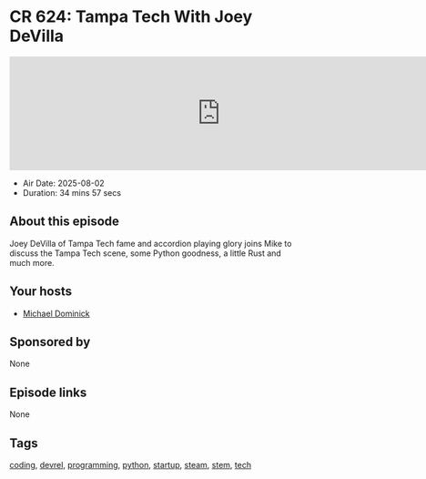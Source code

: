 # CR 624: Tampa Tech With Joey DeVilla

<iframe src="https://player.fireside.fm/v2/MLf2ZzhC+g2oZpMnE?theme=dark" width="740" height="200" frameborder="0" scrolling="no"></iframe>

* Air Date: 2025-08-02
* Duration: 34 mins 57 secs

## About this episode

Joey DeVilla of Tampa Tech fame and accordion playing glory joins Mike to discuss the Tampa Tech scene, some Python goodness, a little Rust and much more.

## Your hosts
* [Michael Dominick](https://coder.show/hosts/michael)

## Sponsored by

None



## Episode links

None



## Tags

[coding](https://coder.show/tags/coding), [devrel](https://coder.show/tags/devrel), [programming](https://coder.show/tags/programming), [python](https://coder.show/tags/python), [startup](https://coder.show/tags/startup), [steam](https://coder.show/tags/steam), [stem](https://coder.show/tags/stem), [tech](https://coder.show/tags/tech)